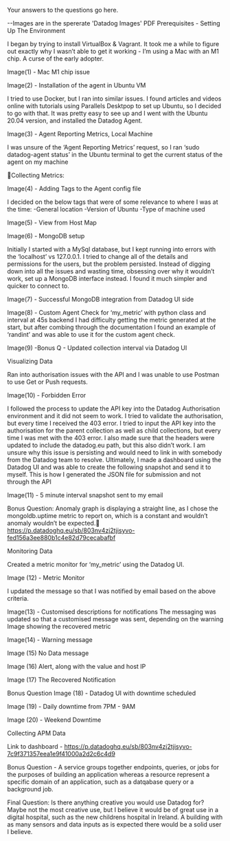Your answers to the questions go here.

--Images are in the spererate 'Datadog Images' PDF
Prerequisites - Setting Up The Environment

I began by trying to install VirtualBox & Vagrant. It took me a while to figure out exactly why I wasn’t able to get it working - I’m using a Mac with an M1 chip. A curse of the early adopter.

Image(1) - Mac M1 chip issue

Image(2) - Installation of the agent in Ubuntu VM

I tried to use Docker, but I ran into similar issues. I found articles and videos online with tutorials using Parallels Desktpop to set up Ubuntu, so I decided to go with that. It was pretty easy to see up and I went with the Ubuntu 20.04 version, and installed the Datadog Agent.

Image(3) - Agent Reporting Metrics, Local Machine

I was unsure of the ‘Agent Reporting Metrics’ request, so I ran ‘sudo datadog-agent status’ in the Ubuntu terminal to get the current status of the agent on my machine

Collecting Metrics:

Image(4) - Adding Tags to the Agent config file

I decided on the below tags that were of some relevance to where I was at the time:
-General location
-Version of Ubuntu 
-Type of machine used

Image(5) - View from Host Map

Image(6) - MongoDB setup

Initially I started with a MySql database, but I kept running into errors with the ‘localhost’ vs 127.0.0.1. I tried to change all of the details and permissions for the users, but the problem persisted. Instead of digging down into all the issues and wasting time, obsessing over why it wouldn’t work, set up a MongoDB interface instead. I found it much simpler and quicker to connect to.

Image(7) - Successful MongoDB integration from Datadog UI side

Image(8) - Custom Agent Check for ‘my_metric’ with python class and interval at 45s backend
I had difficulty getting the metric generated at the start, but after combing through the documentation I found an example of ‘randint’ and was able to use it for the custom agent check.

Image(9) -Bonus Q - Updated collection interval via Datadog UI

Visualizing Data

Ran into authorisation issues with the API and I was unable to use Postman to use Get or Push requests.

Image(10) - Forbidden Error

I followed the process to update the API key into the Datadog Authorisation environment and it did not seem to work. 
I tried to validate the authorisation, but every time I received the 403 error. I tried to input the API key into the authorisation for the parent collection as well as child collections, but every time I was met with the 403 error.
I also made sure that the headers were updated to include the datadog.eu path, but this also didn’t work. I am unsure why this issue is persisting and would need to link in with somebody from the Datadog team to resolve.
Ultimately, I made a dashboard using the Datadog UI and was able to create the following snapshot and send it to myself. This is how I generated the JSON file for submission and not through the API

Image(11) - 5 minute interval snapshot sent to my email

Bonus Question: Anomaly graph is displaying a straight line, as I chose the mongoldb.uptime metric to report on, which is a constant and wouldn’t anomaly wouldn’t be expected.
https://p.datadoghq.eu/sb/803nv4zj2tjisyvo-fed156a3ee880b1c4e82d79cecabafbf

Monitoring Data

Created a metric monitor for ‘my_metric’ using the Datadog UI.

Image (12) - Metric Monitor

I updated the message so that I was notified by email based on the above criteria. 

Image(13) - Customised descriptions for notifications
The messaging was updated so that a customised message was sent, depending on the warning
Image showing the recovered metric

Image(14) - Warning message

Image (15) No Data message

Image (16)  Alert,  along with the value and host IP 

Image (17)  The Recovered Notification

Bonus Question
Image (18) - Datadog UI with downtime scheduled 

Image (19) - Daily downtime from 7PM - 9AM

Image (20) - Weekend Downtime

Collecting APM Data

Link to dashboard - https://p.datadoghq.eu/sb/803nv4zj2tjisyvo-7c9f371357eea1e9f41000a2d2c6c4d9

Bonus Question - A service groups together endpoints, queries, or jobs for the purposes of building an application whereas a resource represent a specific domain of an application, such as a datqabase query or a background job.

Final Question: Is there anything creative you would use Datadog for?
Maybe not the most creative use, but I believe it would be of great use in a digital hospital, such as the new childrens hospital in Ireland. A building with as many sensors and data inputs as is expected there would be a solid user I believe.
